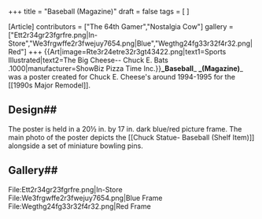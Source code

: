 +++
title = "Baseball (Magazine)"
draft = false
tags = [ ]

[Article]
contributors = ["The 64th Gamer","Nostalgia Cow"]
gallery = ["Ett2r34gr23fgrfre.png|In-Store","We3frgwffe2r3fwejuy7654.png|Blue","Wegthg24fg33r32f4r32.png|Red"]
+++
{{Art|image=Rte3r24etre32r3gt43422.png|text1=Sports Illustrated|text2=The Big Cheese-- Chuck E. Bats .1000|manufacturer=ShowBiz Pizza Time Inc.}}**_Baseball**_ **_(Magazine)**_ was a poster created for Chuck E. Cheese's around 1994-1995 for the [[1990s Major Remodel]].
## Design## 
The poster is held in a 20½ in. by 17 in. dark blue/red picture frame. The main photo of the poster depicts the [[Chuck Statue- Baseball (Shelf Item)]] alongside a set of miniature bowling pins.
## Gallery## 
<gallery>
File:Ett2r34gr23fgrfre.png|In-Store
File:We3frgwffe2r3fwejuy7654.png|Blue Frame
File:Wegthg24fg33r32f4r32.png|Red Frame
</gallery>